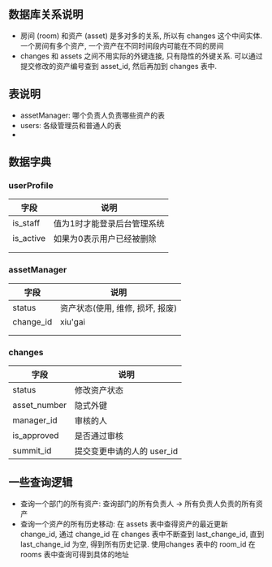 ﻿## 数据库关系说明    

- 房间 (room) 和资产 (asset) 是多对多的关系, 所以有 changes 这个中间实体. 一个房间有多个资产, 一个资产在不同时间段内可能在不同的房间
- changes 和 assets 之间不用实际的外键连接, 只有隐性的外键关系. 可以通过提交修改的资产编号查到 asset_id, 然后再加到 changes 表中. 

## 表说明

- assetManager: 哪个负责人负责哪些资产的表
- users: 各级管理员和普通人的表
- 

## 数据字典

### userProfile

| 字段      | 说明                        |
| --------- | --------------------------- |
| is_staff  | 值为1时才能登录后台管理系统 |
| is_active | 如果为0表示用户已经被删除   |
|           |                             |
|           |                             |

### assetManager

| 字段      | 说明                             |
| --------- | -------------------------------- |
| status    | 资产状态(使用, 维修, 损坏, 报废) |
| change_id | xiu'gai                          |
|           |                                  |
|           |                                  |

### changes

| 字段         | 说明                       |
| ------------ | -------------------------- |
| status       | 修改资产状态               |
| asset_number | 隐式外键                   |
| manager_id   | 审核的人                   |
| is_approved  | 是否通过审核               |
| summit_id    | 提交变更申请的人的 user_id |

## 一些查询逻辑

- 查询一个部门的所有资产: 查询部门的所有负责人 -> 所有负责人负责的所有资产
- 查询一个资产的所有历史移动: 在 assets 表中查得资产的最近更新 change_id, 通过 change_id 在 changes 表中不断查到 last_change_id, 直到 last_change_id 为空, 得到所有历史记录. 使用changes 表中的 room_id 在 rooms 表中查询可得到具体的地址
